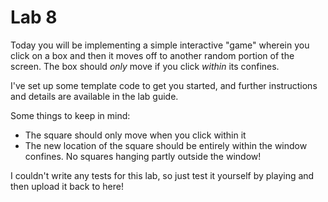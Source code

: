 # Lab 8

Today you will be implementing a simple interactive "game" wherein you click on a box and then it moves off to another random portion of the screen. The box should _only_ move if you click _within_ its confines.

I've set up some template code to get you started, and further instructions and details are available in the lab guide.

Some things to keep in mind:
 - The square should only move when you click within it
 - The new location of the square should be entirely within the window confines. No squares hanging partly outside the window!

 I couldn't write any tests for this lab, so just test it yourself by playing and then upload it back to here!

